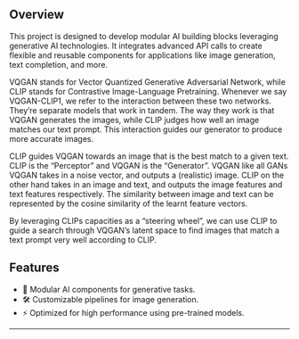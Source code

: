## **Overview**  
This project is designed to develop modular AI building blocks leveraging generative AI technologies. It integrates advanced API calls to create flexible and reusable components for applications like image generation, text completion, and more.

VQGAN stands for Vector Quantized Generative Adversarial Network, while CLIP stands for Contrastive Image-Language Pretraining. Whenever we say VQGAN-CLIP1, we refer to the interaction between these two networks. They’re separate models that work in tandem. The way they work is that VQGAN generates the images, while CLIP judges how well an image matches our text prompt. This interaction guides our generator to produce more accurate images.

CLIP guides VQGAN towards an image that is the best match to a given text. CLIP is the “Perceptor” and VQGAN is the “Generator”. VQGAN like all GANs VQGAN takes in a noise vector, and outputs a (realistic) image. CLIP on the other hand takes in an image and text, and outputs the image features and text features respectively. The similarity between image and text can be represented by the cosine similarity of the learnt feature vectors.

By leveraging CLIPs capacities as a “steering wheel”, we can use CLIP to guide a search through VQGAN’s latent space to find images that match a text prompt very well according to CLIP.

## **Features**  
- 🧩 Modular AI components for generative tasks.    
- 🛠️ Customizable pipelines for image generation.  
- ⚡ Optimized for high performance using pre-trained models.  
  

---

